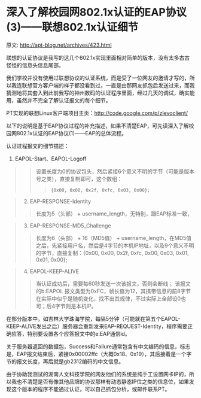 # 深入了解校园网802.1x认证的EAP协议(3)——联想802.1x认证细节 #

原文: http://apt-blog.net/archives/423.html

联想的认证协议是我写的这几个802.1x实现里面相对简单的版本，没有太多古古怪怪的信息头信息尾部。

我们学校并没有使用过联想协议的认证系统，而是受了一位网友的邀请才写的，所以我连联想官方客户端的样子都没看到过，一直是由那网友抓包后发送过来，而我猜测地将其套入到此前我写的神州数码的认证程序里面，经过几天的调试，确实能用，虽然并不完全了解认证报文的每个细节。

PT实现的联想Linux客户端项目主页：http://code.google.com/p/zlevoclient/

以下的说明是基于EAP协议过程的补充描述，如果不清楚EAP，可先读深入了解校园网802.1x认证的EAP协议(1)——EAP的总体流程。

认证过程报文的细节描述：

  1. EAPOL-Start、EAPOL-Logoff
> > 设置长度为0的协议包头，然后紧接6个意义不明的字节（可能是版本号之类），直接复制即可，这个数组：
> > > `{0x00, 0x00, 0x2f, 0xfc, 0x03, 0x00};`


> 2. EAP-RESPONSE-Identity
> > 长度为5（头部） + username\_length，无特别，跟EAP标准一致，


> 3. EAP-RESPONSE-MD5\_Challenge
> > 长度为6（头部） + 16（MD5值） + username\_length，在MD5值之后，先紧接用户名，然后是4字节的本机IP地址，以及9个意义不明的字节，直接复制：{0x00, 0x00, 0x2f, 0xfc, 0x00, 0x03, 0x01, 0x01, 0x00};


> 4. EAPOL-KEEP-ALIVE
> > 当认证成功后，需要每60秒发送一次该报文，否则会断线；
> > 该报文的b:EAPOL 报文类型为0xFC，帧长值为12，其携带信息的前8字节在实际中似乎是随机变化，找不出其规律，不过实际上全部设0也可；后4字节则是本机IP。

在部分版本中，如吉林大学珠海学院，每隔5分钟（可能就在第五个EAPOL-KEEP-ALIVE发出之后）服务器会重新发来EAP-REQUEST-Identity，程序需要正确应答，特别要设置各个应答报文中的e:EAP通信id。

关于服务器返回的数据包，Success和Failure通常包含有中文编码的信息，标志是，EAP报文结束后，紧接0x00002ffc（大概0x18、0x19），其后接着是一个字节的报文长度，再后就是gb2312编码的中文信息。

由于协助我测试的湖南人文科技学院的网友他们的系统是纯手工设置网卡IP的，所以我也不清楚是否有像其他品牌的协议那样有动态静态IP位之类的信息位，如果发现这个版本的程序不能通过认证，可以自己抓包分析，或邮件联系PT。